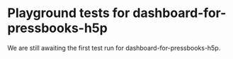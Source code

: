 # Playground tests for dashboard-for-pressbooks-h5p
We are still awaiting the first test run for dashboard-for-pressbooks-h5p.
